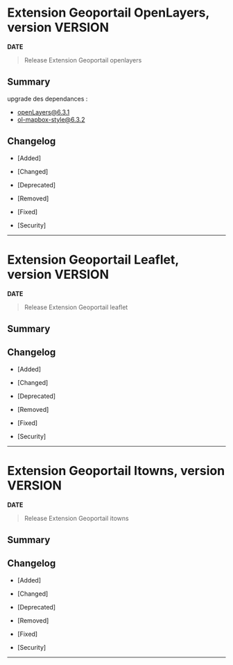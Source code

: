 




# Extension Geoportail OpenLayers, version __VERSION__

**__DATE__**
> Release Extension Geoportail openlayers

## Summary

upgrade des dependances :
- openLayers@6.3.1
- ol-mapbox-style@6.3.2

## Changelog

* [Added]

* [Changed]

* [Deprecated]

* [Removed]

* [Fixed]

* [Security]

---




# Extension Geoportail Leaflet, version __VERSION__

**__DATE__**
> Release Extension Geoportail leaflet

## Summary

## Changelog

* [Added]

* [Changed]

* [Deprecated]

* [Removed]

* [Fixed]

* [Security]

---





# Extension Geoportail Itowns, version __VERSION__

**__DATE__**
> Release Extension Geoportail itowns

## Summary

## Changelog

* [Added]

* [Changed]

* [Deprecated]

* [Removed]

* [Fixed]

* [Security]

---
